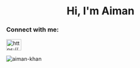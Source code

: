 <h1 align="center">Hi, I'm Aiman</h1>
<!-- <h3 align="center">"Fluttering my way through the world of mobile app development - Turning innovative ideas into reality, one pixel at a time.</h3>
 -->

<h3 align="left">Connect with me:</h3>
<p align="left">
<a href="https://linkedin.com/in/https://www.linkedin.com/in/aiman-s-khan/" target="blank"><img align="center" src="https://raw.githubusercontent.com/rahuldkjain/github-profile-readme-generator/master/src/images/icons/Social/linked-in-alt.svg" alt="https://www.linkedin.com/in/aiman-s-khan/" height="30" width="40" /></a>
</p>

<p><img align="center" src="https://github-readme-streak-stats.herokuapp.com/?user=aiman-khan&" alt="aiman-khan" /></p>
